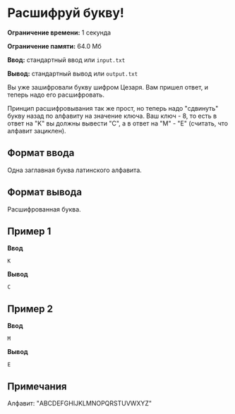 # Расшифруй букву!

**Ограничение времени:** 1 секунда

**Ограничение памяти:** 64.0 Мб

**Ввод:** стандартный ввод или `input.txt`

**Вывод:** стандартный вывод или `output.txt`

Вы уже зашифровали букву шифром Цезаря. Вам пришел ответ, и теперь надо его расшифровать.

Принцип расшифровывания так же прост, но теперь надо "сдвинуть" букву назад по алфавиту на значение ключа. Ваш ключ - 8, то есть в ответ на "K" вы должны вывести "C", а в ответ на "M" - "E" (считать, что алфавит зациклен).

## Формат ввода

Одна заглавная буква латинского алфавита.

## Формат вывода

Расшифрованная буква.

## Пример 1

**Ввод**
```
K
```

**Вывод**
```
C
```

## Пример 2

**Ввод**
```
M
```

**Вывод**
```
E
```

## Примечания

Алфавит: "ABCDEFGHIJKLMNOPQRSTUVWXYZ"